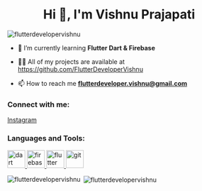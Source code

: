 <h1 align="center">Hi 👋, I'm Vishnu Prajapati</h1>

<p align="left"> <img src="https://komarev.com/ghpvc/?username=flutterdevelopervishnu&label=Profile%20views&color=0e75b6&style=flat" alt="flutterdevelopervishnu" /> </p>

- 🌱 I’m currently learning **Flutter Dart & Firebase**

- 👨‍💻 All of my projects are available at <a href="[https://github.com/FlutterDeveloperVishnu](https://github.com/FlutterDeveloperVishnu?tab=repositories)">https://github.com/FlutterDeveloperVishnu</a>

- 📫 How to reach me **flutterdeveloper.vishnu@gmail.com**

<h3 align="left">Connect with me:</h3>
<p align="left"> <a href="https://www.instagram.com/p_r_a_j_a_p_a_t_i_v_i_s_h_n_u/?igsh=dGp2MjhnM3RxbDVj" target="_blank">Instagram</a> </p>

<h3 align="left">Languages and Tools:</h3>
<p align="left"> 
  <a href="https://dart.dev" target="_blank" rel="noreferrer"> <img src="https://www.vectorlogo.zone/logos/dartlang/dartlang-icon.svg" alt="dart" width="40" height="40"/> </a>
  <a href="https://firebase.google.com/" target="_blank" rel="noreferrer"> <img src="https://www.vectorlogo.zone/logos/firebase/firebase-icon.svg" alt="firebase" width="40" height="40"/> </a>
  <a href="https://flutter.dev" target="_blank" rel="noreferrer"> <img src="https://www.vectorlogo.zone/logos/flutterio/flutterio-icon.svg" alt="flutter" width="40" height="40"/> </a>
  <a href="https://git-scm.com/" target="_blank" rel="noreferrer"> <img src="https://www.vectorlogo.zone/logos/git-scm/git-scm-icon.svg" alt="git" width="40" height="40"/> </a>
</p>

<p><img align="left" src="https://github-readme-stats.vercel.app/api/top-langs?username=flutterdevelopervishnu&show_icons=true&locale=en&layout=compact" alt="flutterdevelopervishnu" /></p>

<p>&nbsp;<img align="center" src="https://github-readme-stats.vercel.app/api?username=flutterdevelopervishnu&show_icons=true&locale=en" alt="flutterdevelopervishnu" /></p>
